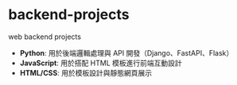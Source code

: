 # backend-projects
web backend projects 

- **Python**: 用於後端邏輯處理與 API 開發（Django、FastAPI、Flask）
- **JavaScript**: 用於搭配 HTML 模板進行前端互動設計
- **HTML/CSS**: 用於模板設計與靜態網頁展示